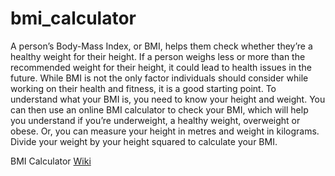 # bmi_calculator

A person’s Body-Mass Index, or BMI, helps them check whether they’re a healthy weight for their height. If a person weighs less or more than the recommended weight for their height, it could lead to health issues in the future. While BMI is not the only factor individuals should consider while working on their health and fitness, it is a good starting point. To understand what your BMI is, you need to know your height and weight. You can then use an online BMI calculator to check your BMI, which will help you understand if you’re underweight, a healthy weight, overweight or obese. Or, you can measure your height in metres and weight in kilograms. Divide your weight by your height squared to calculate your BMI.

BMI Calculator [Wiki](https://en.wikipedia.org/wiki/Body_mass_index)


